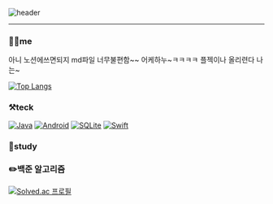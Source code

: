 ![header](https://capsule-render.vercel.app/api?type=Rounded&color=auto&height=300&section=header&text=신현호%20가보자구~📖&fontSize=90)

***

### 👨‍💻me
아니 노션에쓰면되지 md파일 너무불편함~~ 어케하누~ㅋㅋㅋㅋ 플젝이나 올리련다 나는~


  [![Top Langs](https://github-readme-stats.vercel.app/api/top-langs/?username=shh4922)](https://github.com/shh4922/github-readme-stats)



### ⚒teck 
[![Java](https://img.shields.io/badge/Java-red?style=flat-square&logo=Java&logoColor=black)](github.com/Joowon0220/TODO-List)
[![Android](https://img.shields.io/badge/Android-green?style=flat-square&logo=Android&logoColor=black)](github.com/Joowon0220/TODO-List)
[![SQLite](https://img.shields.io/badge/SQLite-gray?style=flat-square&logo=SQLite&logoColor=black)](github.com/Joowon0220/TODO-List)
[![Swift](https://img.shields.io/badge/Swift-pink?style=flat-square&logo=Swift&logoColor=black)](github.com/Joowon0220/TODO-List)


### 📕study
    


### ✏️백준 알고리즘
[![Solved.ac
프로필](http://mazassumnida.wtf/api/v2/generate_badge?boj=hyeonho1836)](https://solved.ac/hyeonho1836)

